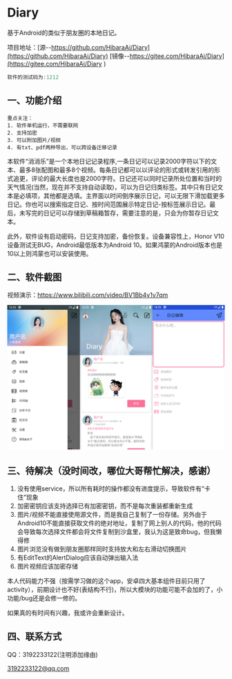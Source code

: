 # Diary
基于Android的类似于朋友圈的本地日记。

项目地址：[源--https://github.com/HibaraAi/Diary](https://github.com/HibaraAi/Diary)  [镜像--https://gitee.com/HibaraAi/Diary](https://gitee.com/HibaraAi/Diary )

```java
软件的测试码为:1212
```



## 一、功能介绍

```
重点关注：
1. 软件单机运行，不需要联网
2. 支持加密
3. 可以附加图片/视频
4. 有txt、pdf两种导出，可以跨设备迁移记录
```



本软件“消消乐”是一个本地日记记录程序,一条日记可以记录2000字符以下的文本、最多8张配图和最多8个视频。每条日记都可以以评论的形式或转发引用的形式追更，评论的最大长度也是2000字符。日记还可以同时记录所处位置和当时的天气情况(当然，现在并不支持自动读取)，可以为日记归类标签。其中只有日记文本是必填项，其他都是选填。主界面以时间倒序展示日记，可以无限下滑加载更多日记。你也可以搜索指定日记、按时间范围展示特定日记-按标签展示日记。最后，未写完的日记可以存储到草稿箱暂存，需要注意的是，只会为你暂存日记文本。

此外，软件设有启动密码，日记支持加密，备份恢复。设备兼容性上，Honor V10设备测试无BUG，Android最低版本为Android 10。如果鸿蒙的Android版本也是10以上则鸿蒙也可以安装使用。

## 二、软件截图

视频演示：https://www.bilibili.com/video/BV1Bb4y1v7qm

![软件截图](img/01.png)

## 三、待解决（没时间改，哪位大哥帮忙解决，感谢）

1. 没有使用service，所以所有耗时的操作都没有进度提示，导致软件有“卡住”现象
3. 加密密钥应该支持选择已有加密密钥，而不是每次重装都重新生成
4. 图片/视频不能直接使用源文件，而是我自己复制了一份存储。另外由于Android10不能直接获取文件的绝对地址，复制了网上别人的代码，他的代码会导致每次选择文件都会将文件复制到沙盒里，我认为这是致命bug，但我懒得修
6. 图片浏览没有做到朋友圈那样同时支持放大和左右滑动切换图片
7. 有EditText的AlertDialog应该自动弹出输入法
9. 图片视频应该加密存储

本人代码能力不强（按需学习做的这个app，安卓四大基本组件目前只用了activity），前期设计也不好(表结构不行)，所以大模块的功能可能不会加的了，小功能/bug还是会修一修的。

如果真的有时间有兴趣，我或许会重新设计。

## 四、联系方式

QQ：3192233122(注明添加缘由)

3192233122@qq.com

